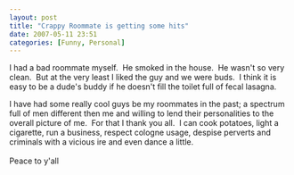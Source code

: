 ```yaml
---
layout: post
title: "Crappy Roommate is getting some hits"
date: 2007-05-11 23:51
categories: [Funny, Personal]
---
```


I had a bad roommate myself.&nbsp; He smoked in the house.&nbsp; He wasn't so very clean.&nbsp; But at the very least I liked the guy and we were buds.&nbsp; I think it is easy to be a dude's buddy if he doesn't fill the toilet full of fecal lasagna.

I have had some really cool guys be my roommates in the past; a spectrum full of men different then me and willing to lend their personalities to the overall picture of me.&nbsp; For that I thank you all.&nbsp; I can cook potatoes, light a cigarette, run a business, respect cologne usage, despise perverts and criminals with a vicious ire and even dance a little.<br><br>Peace to y'all

